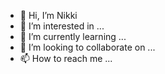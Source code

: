 - 👋 Hi, I’m Nikki
- 👀 I’m interested in ...
- 🌱 I’m currently learning ...
- 💞️ I’m looking to collaborate on ...
- 📫 How to reach me ...

<!---
str4wbrry/str4wbrry is a ✨ special ✨ repository because its `README.md` (this file) appears on your GitHub profile.
You can click the Preview link to take a look at your changes.
--->
